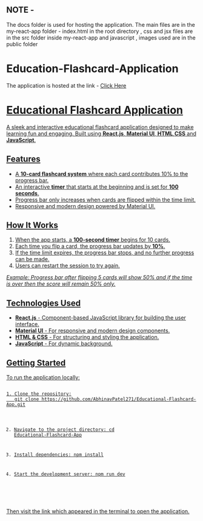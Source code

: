 <h2>NOTE -</h2>
<p>The docs folder is used for hosting the application. The main files are in the my-react-app folder - index.html in the root directory , css and jsx files are in the src folder inside my-react-app and javascript , images used are in the public folder</p>


# Education-Flashcard-Application
<p>The application is hosted at the link - <a href="https://abhinavpatel271.github.io/Educational-Flashcard-Application/">Click Here</p>

<h1>Educational Flashcard Application</h1>
<p>A sleek and interactive educational flashcard application designed to make learning fun and engaging. Built using <strong>React.js</strong>, <strong>Material UI</strong>, <strong>HTML</strong>,<strong>CSS</strong> and <strong>JavaScript</strong>.</p>

<h2>Features</h2>
<ul>
  <li>A <strong>10-card flashcard system</strong> where each card contributes 10% to the progress bar.</li>
  <li>An interactive <strong>timer</strong> that starts at the beginning and is set for <strong>100 seconds</strong>.</li>
  <li>Progress bar only increases when cards are flipped within the time limit.</li>
  <li>Responsive and modern design powered by Material UI.</li>
</ul>

<h2>How It Works</h2>
<ol>
  <li>When the app starts, a <strong>100-second timer</strong> begins for 10 cards.</li>
  <li>Each time you flip a card, the progress bar updates by <strong>10%</strong>.</li>
  <li>If the time limit expires, the progress bar stops, and no further progress can be made.</li>
  <li>Users can restart the session to try again.</li>
</ol>

<div class="progress-bar">
  <div class="progress-bar-inner" style="width: 50%;"></div>
</div>
<p><em>Example: Progress bar after flipping 5 cards will show 50% and if the time is over then the score will remain 50% only.</em></p>

<h2>Technologies Used</h2>
<ul>
  <li><strong>React.js</strong> - Component-based JavaScript library for building the user interface.</li>
  <li><strong>Material UI</strong> - For responsive and modern design components.</li>
  <li><strong>HTML & CSS</strong> - For structuring and styling the application.</li>
  <li><strong>JavaScript</strong> - For dynamic background.</li>
</ul>

<h2>Getting Started</h2>
<p>To run the application locally:</p>
<pre>
<code>
1. Clone the repository:
   git clone https://github.com/AbhinavPatel271/Educational-Flashcard-App.git

2. Navigate to the project directory:
   cd Educational-Flashcard-App

3. Install dependencies:
   npm install

4. Start the development server:
   npm run dev
</code>
</pre>
<p>Then visit the link which appeared in the terminal to open the application.</p>
